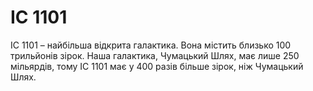 # IC 1101

IC 1101 – найбільша відкрита галактика. Вона містить близько 100 трильйонів
зірок. Наша галактика, Чумацький Шлях, має лише 250 мільярдів, тому IC 1101 має
у 400 разів більше зірок, ніж Чумацький Шлях.
